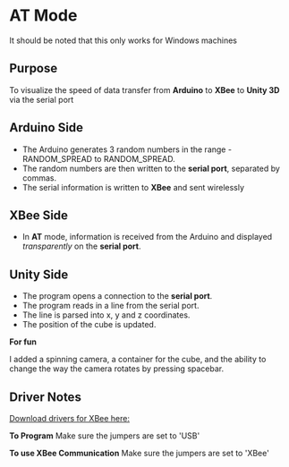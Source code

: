 # AT Mode

It should be noted that this only works for Windows machines

## Purpose
To visualize the speed of data transfer from **Arduino** to **XBee** to **Unity 3D** via the serial port

## Arduino Side
- The Arduino generates 3 random numbers in the range -RANDOM_SPREAD to RANDOM_SPREAD.
- The random numbers are then written to the **serial port**, separated by commas.
- The serial information is written to **XBee** and sent wirelessly

## XBee Side
- In **AT** mode, information is received from the Arduino and displayed *transparently* on the **serial port**.

## Unity Side
- The program opens a connection to the **serial port**.
- The program reads in a line from the serial port.
- The line is parsed into x, y and z coordinates.
- The position of the cube is updated.

**For fun**

I added a spinning camera, a container for the cube, and the ability to change the way the camera rotates by pressing spacebar.

## Driver Notes
[Download drivers for XBee here: ](http://www.digi.com/support/productdetail?pid=3257)

**To Program**
Make sure the jumpers are set to 'USB'

**To use XBee Communication**
Make sure the jumpers are set to 'XBee'
